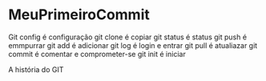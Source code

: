 # MeuPrimeiroCommit
Git config é configuração
git clone é copiar
git status é status
git push é emmpurrar
git add é adicionar
git log é login e entrar
git pull é atualiazar
git commit é comentar e comprometer-se
git init é iniciar

A história do GIT